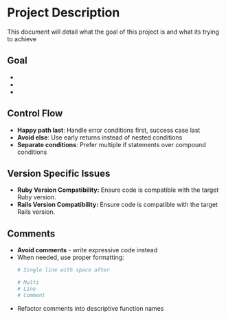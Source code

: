 # Project Description

This document will detail what the goal of this project is and what its trying to achieve

## Goal
-
-
-

## Control Flow
- **Happy path last**: Handle error conditions first, success case last
- **Avoid else**: Use early returns instead of nested conditions  
- **Separate conditions**: Prefer multiple if statements over compound conditions

## Version Specific Issues
- **Ruby Version Compatibility:** Ensure code is compatible with the target Ruby version.
- **Rails Version Compatibility:** Ensure code is compatible with the target Rails version.

## Comments
- **Avoid comments** - write expressive code instead
- When needed, use proper formatting:
  ```ruby
  # Single line with space after
  
  # Multi
  # Line
  # Comment
  ```
- Refactor comments into descriptive function names
